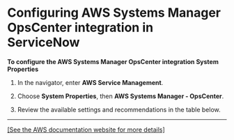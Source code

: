 # Configuring AWS Systems Manager OpsCenter integration in ServiceNow<a name="integrate-opscenter"></a>

**To configure the AWS Systems Manager OpsCenter integration System Properties**

1. In the navigator, enter **AWS Service Management**\.

1. Choose **System Properties**, then **AWS Systems Manager \- OpsCenter**\. 

1. Review the available settings and recommendations in the table below\.  
****    
[\[See the AWS documentation website for more details\]](http://docs.aws.amazon.com/servicecatalog/latest/adminguide/integrate-opscenter.html)